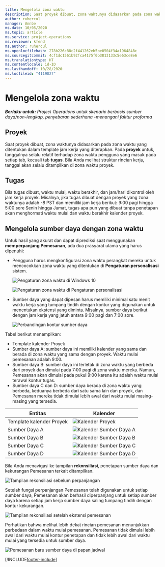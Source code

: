 ```yaml
---
title: Mengelola zona waktu
description: Saat proyek dibuat, zona waktunya didasarkan pada zona waktu yang ditentukan dalam template jam kerja yang diterapkan.
author: ruhercul
manager: Annbe
ms.date: 10/05/2020
ms.topic: article
ms.service: project-operations
ms.reviewer: kfend
ms.author: ruhercul
ms.openlocfilehash: 278b226c88c2f441262eb5be0504f34a1964848c
ms.sourcegitcommit: 4cf1dc1561b92fca4175f0b3813133c5e63ce8e6
ms.translationtype: HT
ms.contentlocale: id-ID
ms.lasthandoff: 10/28/2020
ms.locfileid: "4119827"
---
```

# <a name="manage-time-zones"></a>Mengelola zona waktu

_**Berlaku untuk:** Project Operations untuk skenario berbasis sumber daya/non-lengkap, penyebaran sederhana -menangani faktur proforma_


## <a name="projects"></a>Proyek

Saat proyek dibuat, zona waktunya didasarkan pada zona waktu yang ditentukan dalam template jam kerja yang diterapkan. Pada **proyek** untuk, tanggalnya selalu relatif terhadap zona waktu pengguna yang masuk pada setiap tab, kecuali tab **tugas**. Bila Anda melihat struktur rincian kerja, tanggal akan selalu ditampilkan di zona waktu proyek.

## <a name="tasks"></a>Tugas

Bila tugas dibuat, waktu mulai, waktu berakhir, dan jam/hari dikontrol oleh jam kerja proyek. Misalnya, jika tugas dibuat dengan proyek yang zona waktunya adalah -8 PST dan memiliki jam kerja berikut: 9:00 pagi hingga 5:00 sore Senin hingga Jumat, tugas apa pun yang dibuat tanpa penetapan akan menghormati waktu mulai dan waktu berakhir kalender proyek.

## <a name="manage-resources-with-time-zones"></a>Mengelola sumber daya dengan zona waktu

Untuk hasil yang akurat dan dapat diprediksi saat menggunakan **memperpanjang Pemesanan**, ada dua prasyarat utama yang harus dipenuhi:  

- Pengguna harus mengkonfigurasi zona waktu perangkat mereka untuk mencocokkan zona waktu yang ditentukan di **Pengaturan personalisasi** sistem.
 
  ![Pengaturan zona waktu di Windows 10](media/reconcile-assignments-03.png)

  ![Pengaturan zona waktu di Pengaturan personalisasi](media/reconcile-assignments-04.png)
 
- Sumber daya yang dapat dipesan harus memiliki minimal satu menit waktu kerja yang tumpang tindih dengan kontur yang digunakan untuk menentukan ekstensi yang diminta. Misalnya, sumber daya berikut dengan jam kerja yang jatuh antara 9:00 pagi dan 7:00 sore. 

  ![Perbandingan kontur sumber daya](media/reconcile-assignments-05.png)

Tabel berikut menampilkan:

- Template kalender Proyek
- Sumber daya A: sumber daya ini memiliki kalender yang sama dan berada di zona waktu yang sama dengan proyek. Waktu mulai pemesanan adalah 9:00.
- Sumber daya B: sumber daya ini terletak di zona waktu yang berbeda dari proyek dan dimulai pada 7:00 pagi di zona waktu mereka. Namun, Pemesanan akan dimulai pada pukul 9:00 karena itu adalah waktu mulai terawal kontur tugas.
- Sumber daya C dan D: sumber daya berada di zona waktu yang berbeda, keduanya berbeda dari satu sama lain dan proyek, dan Pemesanan mereka tidak dimulai lebih awal dari waktu mulai masing-masing yang tersedia.

|Entitas  |Kalender  |
|-|-|
|Template kalender Proyek   | ![Kalender Proyek](media/reconcile-assignments-06.png) |
|Sumber Daya A  | ![Kalender Sumber Daya A](media/reconcile-assignments-06.png) |
|Sumber Daya B  |  ![Kalender Sumber Daya B](media/reconcile-assignments-07.png) |
|Sumber Daya C  |  ![Kalender Sumber Daya C](media/reconcile-assignments-08.png) |
|Sumber Daya D  | ![Kalender Sumber Daya D](media/reconcile-assignments-09.png)  |
 
Bila Anda menavigasi ke tampilan **rekonsiliasi**, penetapan sumber daya dan kekurangan Pemesanan terkait ditampilkan.

![Tampilan rekonsiliasi sebelum perpanjangan](media/reconcile-assignments-10.png)

Setelah fungsi perpanjangan Pemesanan telah digunakan untuk setiap sumber daya, Pemesanan akan berhasil diperpanjang untuk setiap sumber daya karena setiap jam kerja sumber daya saling tumpang tindih dengan kontur kekurangan.

![Tampilan rekonsiliasi setelah ekstensi pemesanan](media/reconcile-assignments-11.png) 

Perhatikan bahwa melihat lebih dekat rincian pemesanan menunjukkan perbedaan dalam waktu mulai pemesanan. Pemesanan tidak dimulai lebih awal dari waktu mulai kontur penetapan dan tidak lebih awal dari waktu mulai yang tersedia untuk sumber daya.

![Pemesanan baru sumber daya di papan jadwal](media/reconcile-assignments-12.png)


[!INCLUDE[footer-include](../includes/footer-banner.md)]